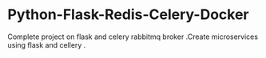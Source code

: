 # Python-Flask-Redis-Celery-Docker
Complete project on flask and celery rabbitmq broker .Create microservices using flask and cellery .
